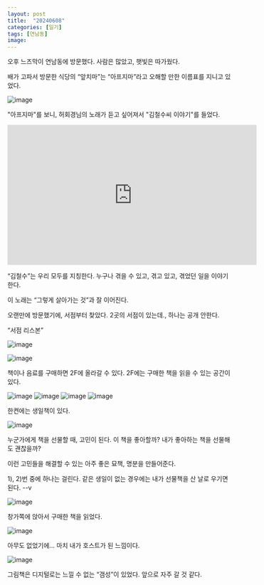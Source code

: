 ```yaml
---
layout: post
title:  "20240608"
categories: [일기]
tags: [연남동]
image: 
---
```


오후 느즈막이 연남동에 방문했다.  사람은 많았고, 햇빛은 따가웠다.

배가 고파서 방문한 식당의 “앞치마”는 “아프지마”라고 오해할 만한 이름표를 지니고 있었다.

![image](https://github.com/Heeom-org/blog/assets/111643/fc6acf3c-bfb0-4226-b524-71a062a6e746)

"아프지마"를 보니, 허회경님의 노래가 듣고 싶어져서 "김철수씨 이야기"를 들었다.

<iframe width="560" height="315" src="https://www.youtube.com/embed/nCYF4Ya-WcI?si=2zsEygMEWtNjoBTR" title="YouTube video player" frameborder="0" allow="accelerometer; autoplay; clipboard-write; encrypted-media; gyroscope; picture-in-picture; web-share" referrerpolicy="strict-origin-when-cross-origin" allowfullscreen></iframe>

“김철수”는 우리 모두를 지칭한다. 누구나 겪을 수 있고, 겪고 있고, 겪었던 일을 이야기 한다.

이 노래는 “그렇게 살아가는 것”과 잘 이어진다.

오랜만에 방문했기에, 서점부터 찾았다. 2곳의 서점이 있는데., 하나는 공개 안한다.

“서점 리스본”

![image](https://github.com/Heeom-org/blog/assets/111643/63655aa1-abb8-4be7-a06a-a5921df4fe7e)

![image](https://github.com/Heeom-org/blog/assets/111643/73a1df01-fe18-4813-93b2-b510c0c8ed80)

책이나 음료를 구매하면 2F에 올라갈 수 있다. 2F에는 구매한 책을 읽을 수 있는 공간이 있다.

![image](https://github.com/Heeom-org/blog/assets/111643/a50d3be0-1f33-4019-bd83-83dbbe9ac01f)
![image](https://github.com/Heeom-org/blog/assets/111643/24d3cc64-d5d9-4cf6-946f-494fd5456ef7)
![image](https://github.com/Heeom-org/blog/assets/111643/511be688-cec4-4e37-b250-db1e587ca491)
![image](https://github.com/Heeom-org/blog/assets/111643/6832464c-71a4-4729-9424-1e2100d72cb2)

한켠에는 생일책이 있다.

![image](https://github.com/Heeom-org/blog/assets/111643/32af97bb-1af6-47a5-9087-71d2c8e70fa4)

누군가에게 책을 선물할 때, 고민이 된다. 이 책을 좋아할까? 내가 좋아하는 책을 선물해도 괜찮을까?

이런 고민들을 해결할 수 있는 아주 좋은 묘책, 명분을 만들어준다.

1), 2)번 중에 하나는 걸린다. 같은 생일이 없는 경우에는 내가 선물책을 산 날로 우기면 된다. --v

![image](https://github.com/Heeom-org/blog/assets/111643/050663d3-18cb-42d0-996f-ae710fb7019b)

창가쪽에 앉아서 구매한 책을 읽었다.

![image](https://github.com/Heeom-org/blog/assets/111643/41e2a297-3dce-44d3-88a8-06bb761e4e3d)

아무도 없었기에… 마치 내가 호스트가 된 느낌이다.

![image](https://github.com/Heeom-org/blog/assets/111643/69753009-6ea1-4ca4-9bfd-cca0da6a8eab)

그림책은 디지털로는 느낄 수 없는 “갬성”이 있었다. 앞으로 자주 갈 것 같다.
